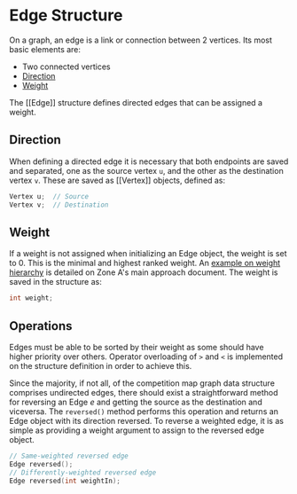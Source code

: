 # Edge Structure

On a graph, an edge is a link or connection between 2 vertices. Its most basic elements are:

* Two connected vertices
* [Direction](#direction)
* [Weight](#weight)

The [[Edge]] structure defines directed edges that can be assigned a weight.

## Direction

When defining a directed edge it is necessary that both endpoints are saved and separated, one as the source vertex `u`, and the other as the destination vertex `v`. These are saved as [[Vertex]] objects, defined as:

```cpp
Vertex u;  // Source
Vertex v;  // Destination
```

## Weight

If a weight is not assigned when initializing an Edge object, the weight is set to $0$. This is the minimal and highest ranked weight. An [example on weight hierarchy](../zone_A/Algorithm/Approach.MD#weighting-edges) is detailed on Zone A's main approach document. The weight is saved in the structure as:

```cpp
int weight;
```

## Operations

Edges must be able to be sorted by their weight as some should have higher priority over others. Operator overloading of `>` and `<` is implemented on the structure definition in order to achieve this.

Since the majority, if not all, of the competition map graph data structure comprises undirected edges, there should exist a straightforward method for reversing an Edge $e$ and getting the source as the destination and viceversa. The `reversed()` method performs this operation and returns an Edge object with its direction reversed. To reverse a weighted edge, it is as simple as providing a weight argument to assign to the reversed edge object.

```cpp
// Same-weighted reversed edge
Edge reversed();
// Differently-weighted reversed edge
Edge reversed(int weightIn);
```


